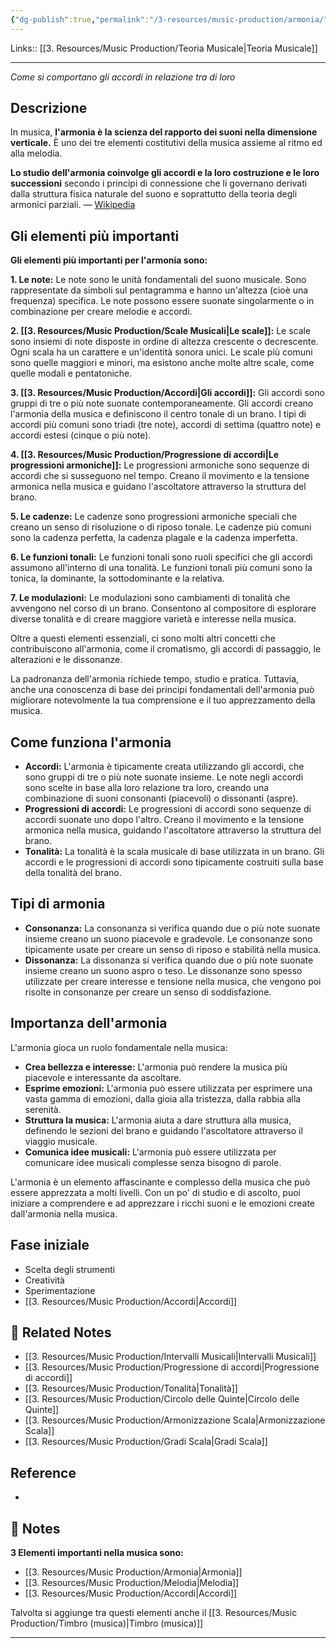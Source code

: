 ```yaml
---
{"dg-publish":true,"permalink":"/3-resources/music-production/armonia/"}
---
```


Links:: [[3. Resources/Music Production/Teoria Musicale\|Teoria Musicale]]

---
_Come si comportano gli accordi in relazione tra di loro_

## Descrizione

In musica, **l'armonia è la scienza del rapporto dei suoni nella dimensione verticale.** È uno dei tre elementi costitutivi della musica assieme al ritmo ed alla melodia.

**Lo studio dell'armonia coinvolge gli accordi e la loro costruzione e le loro successioni** secondo i principi di connessione che li governano derivati dalla struttura fisica naturale del suono e soprattutto della teoria degli armonici parziali. — [Wikipedia](https://it.wikipedia.org/wiki/Armonia(https://it.wikipedia.org/wiki/Armonia))

## Gli elementi più importanti

**Gli elementi più importanti per l'armonia sono:**

**1. Le note:** Le note sono le unità fondamentali del suono musicale. Sono rappresentate da simboli sul pentagramma e hanno un'altezza (cioè una frequenza) specifica. Le note possono essere suonate singolarmente o in combinazione per creare melodie e accordi.

**2. [[3. Resources/Music Production/Scale Musicali\|Le scale]]:** Le scale sono insiemi di note disposte in ordine di altezza crescente o decrescente. Ogni scala ha un carattere e un'identità sonora unici. Le scale più comuni sono quelle maggiori e minori, ma esistono anche molte altre scale, come quelle modali e pentatoniche.

**3. [[3. Resources/Music Production/Accordi\|Gli accordi]]:** Gli accordi sono gruppi di tre o più note suonate contemporaneamente. Gli accordi creano l'armonia della musica e definiscono il centro tonale di un brano. I tipi di accordi più comuni sono triadi (tre note), accordi di settima (quattro note) e accordi estesi (cinque o più note).

**4. [[3. Resources/Music Production/Progressione di accordi\|Le progressioni armoniche]]:** Le progressioni armoniche sono sequenze di accordi che si susseguono nel tempo. Creano il movimento e la tensione armonica nella musica e guidano l'ascoltatore attraverso la struttura del brano.

**5. Le cadenze:** Le cadenze sono progressioni armoniche speciali che creano un senso di risoluzione o di riposo tonale. Le cadenze più comuni sono la cadenza perfetta, la cadenza plagale e la cadenza imperfetta.

**6. Le funzioni tonali:** Le funzioni tonali sono ruoli specifici che gli accordi assumono all'interno di una tonalità. Le funzioni tonali più comuni sono la tonica, la dominante, la sottodominante e la relativa.

**7. Le modulazioni:** Le modulazioni sono cambiamenti di tonalità che avvengono nel corso di un brano. Consentono al compositore di esplorare diverse tonalità e di creare maggiore varietà e interesse nella musica.

Oltre a questi elementi essenziali, ci sono molti altri concetti che contribuiscono all'armonia, come il cromatismo, gli accordi di passaggio, le alterazioni e le dissonanze.

La padronanza dell'armonia richiede tempo, studio e pratica. Tuttavia, anche una conoscenza di base dei principi fondamentali dell'armonia può migliorare notevolmente la tua comprensione e il tuo apprezzamento della musica.

## Come funziona l'armonia

- **Accordi:** L'armonia è tipicamente creata utilizzando gli accordi, che sono gruppi di tre o più note suonate insieme. Le note negli accordi sono scelte in base alla loro relazione tra loro, creando una combinazione di suoni consonanti (piacevoli) o dissonanti (aspre).
- **Progressioni di accordi:** Le progressioni di accordi sono sequenze di accordi suonate uno dopo l'altro. Creano il movimento e la tensione armonica nella musica, guidando l'ascoltatore attraverso la struttura del brano.
- **Tonalità:** La tonalità è la scala musicale di base utilizzata in un brano. Gli accordi e le progressioni di accordi sono tipicamente costruiti sulla base della tonalità del brano.

## Tipi di armonia

- **Consonanza:** La consonanza si verifica quando due o più note suonate insieme creano un suono piacevole e gradevole. Le consonanze sono tipicamente usate per creare un senso di riposo e stabilità nella musica.
- **Dissonanza:** La dissonanza si verifica quando due o più note suonate insieme creano un suono aspro o teso. Le dissonanze sono spesso utilizzate per creare interesse e tensione nella musica, che vengono poi risolte in consonanze per creare un senso di soddisfazione.

## Importanza dell'armonia

L'armonia gioca un ruolo fondamentale nella musica:

- **Crea bellezza e interesse:** L'armonia può rendere la musica più piacevole e interessante da ascoltare.
- **Esprime emozioni:** L'armonia può essere utilizzata per esprimere una vasta gamma di emozioni, dalla gioia alla tristezza, dalla rabbia alla serenità.
- **Struttura la musica:** L'armonia aiuta a dare struttura alla musica, definendo le sezioni del brano e guidando l'ascoltatore attraverso il viaggio musicale.
- **Comunica idee musicali:** L'armonia può essere utilizzata per comunicare idee musicali complesse senza bisogno di parole.

L'armonia è un elemento affascinante e complesso della musica che può essere apprezzata a molti livelli. Con un po' di studio e di ascolto, puoi iniziare a comprendere e ad apprezzare i ricchi suoni e le emozioni create dall'armonia nella musica.

## Fase iniziale

- Scelta degli strumenti
- Creatività
- Sperimentazione
- [[3. Resources/Music Production/Accordi\|Accordi]]



## 🔗 Related Notes

- [[3. Resources/Music Production/Intervalli Musicali\|Intervalli Musicali]]
- [[3. Resources/Music Production/Progressione di accordi\|Progressione di accordi]]
- [[3. Resources/Music Production/Tonalità\|Tonalità]]
- [[3. Resources/Music Production/Circolo delle Quinte\|Circolo delle Quinte]]
- [[3. Resources/Music Production/Armonizzazione Scala\|Armonizzazione Scala]]
- [[3. Resources/Music Production/Gradi Scala\|Gradi Scala]]

## Reference

- 



## 📝 Notes

**3 Elementi importanti nella musica sono:**
- [[3. Resources/Music Production/Armonia\|Armonia]]
- [[3. Resources/Music Production/Melodia\|Melodia]]
- [[3. Resources/Music Production/Accordi\|Accordi]]

Talvolta si aggiunge tra questi elementi anche il [[3. Resources/Music Production/Timbro (musica)\|Timbro (musica)]]


---

